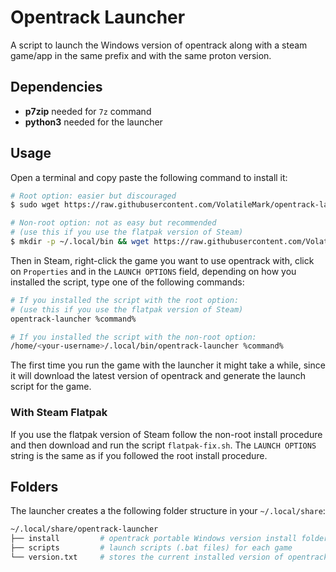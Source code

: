 # Opentrack Launcher

A script to launch the Windows version of opentrack along with a steam game/app in the same prefix and with the same proton version.

## Dependencies

- **p7zip** needed for `7z` command
- **python3** needed for the launcher

## Usage

Open a terminal and copy paste the following command to install it:

```bash
# Root option: easier but discouraged
$ sudo wget https://raw.githubusercontent.com/VolatileMark/opentrack-launcher/master/opentrack-launcher -O /usr/local/bin/opentrack-launcher && sudo chmod +x /usr/local/bin/opentrack-launcher

# Non-root option: not as easy but recommended
# (use this if you use the flatpak version of Steam)
$ mkdir -p ~/.local/bin && wget https://raw.githubusercontent.com/VolatileMark/opentrack-launcher/master/opentrack-launcher -O ~/.local/bin/opentrack-launcher && chmod +x ~/.local/bin/opentrack-launcher
```

Then in Steam, right-click the game you want to use opentrack with, click on `Properties` and in the `LAUNCH OPTIONS` field, depending on how you installed the script, type one of the following commands:

```bash
# If you installed the script with the root option:
# (use this if you use the flatpak version of Steam)
opentrack-launcher %command%

# If you installed the script with the non-root option:
/home/<your-username>/.local/bin/opentrack-launcher %command%
```

The first time you run the game with the launcher it might take a while, since it will download the latest version of opentrack and generate the launch script for the game.

### With Steam Flatpak

If you use the flatpak version of Steam follow the non-root install procedure and then download and run the script `flatpak-fix.sh`. The `LAUNCH OPTIONS` string is the same as if you followed the root install procedure.

## Folders

The launcher creates a the following folder structure in your `~/.local/share`:

```bash
~/.local/share/opentrack-launcher
├── install         # opentrack portable Windows version install folder
├── scripts         # launch scripts (.bat files) for each game
└── version.txt     # stores the current installed version of opentrack (used for auto-updating opentrack)
```
